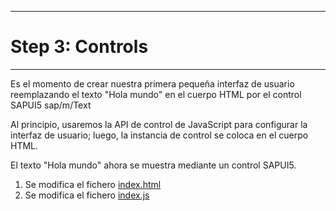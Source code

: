 *****************
# Step 3: Controls
*****************

Es el momento de crear nuestra primera pequeña interfaz de usuario reemplazando el texto "Hola mundo" en el cuerpo HTML por el control SAPUI5 sap/m/Text


Al principio, usaremos la API de control de JavaScript para configurar la interfaz de usuario; 
luego, la instancia de control se coloca en el cuerpo HTML.


El texto "Hola mundo" ahora se muestra mediante un control SAPUI5.

1. Se modifica el fichero [index.html](webapp/index.html)
2. Se modifica el fichero [index.js](webapp/index.js)